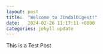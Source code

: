 ```yaml
---
layout: post
title:  "Welcome to JindalDigest!"
date:   2024-02-26 11:17:11 +0000
categories: jekyll update
---
```

This is a Test Post